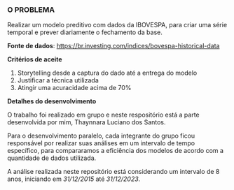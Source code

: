 ### O PROBLEMA

Realizar um modelo preditivo com dados da IBOVESPA, para criar uma série temporal e prever diariamente o fechamento da base. 

**Fonte de dados**: https://br.investing.com/indices/bovespa-historical-data

**Critérios de aceite**
1. Storytelling desde a captura do dado até a entrega do modelo
2. Justificar a técnica utilizada
3. Atingir uma acuracidade acima de 70%

**Detalhes do desenvolvimento**

O trabalho foi realizado em grupo e neste respositório está a parte desenvolvida por mim, Thaynnara Luciano dos Santos. 

Para o desenvolvimento paralelo, cada integrante do grupo ficou responsável por realizar suas análises em um intervalo de tempo específico, para compararamos a eficiência dos modelos de acordo com a quantidade de dados utilizada. 

A análise realizada neste repositório está considerando um intervalo de 8 anos, iniciando em *31/12/2015* até *31/12/2023*.

